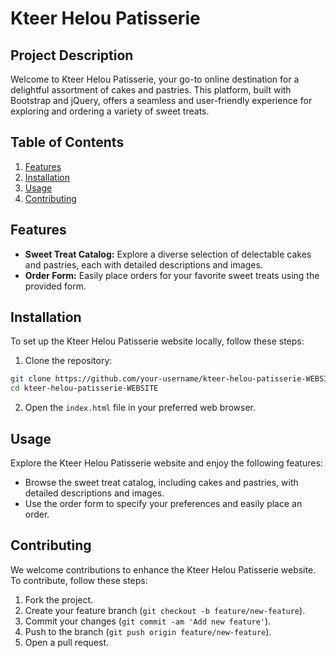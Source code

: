 # Kteer Helou Patisserie

## Project Description

Welcome to Kteer Helou Patisserie, your go-to online destination for a delightful assortment of cakes and pastries. This platform, built with Bootstrap and jQuery, offers a seamless and user-friendly experience for exploring and ordering a variety of sweet treats.

## Table of Contents

1. [Features](#features)
2. [Installation](#installation)
3. [Usage](#usage)
4. [Contributing](#contributing)

## Features

- **Sweet Treat Catalog:** Explore a diverse selection of delectable cakes and pastries, each with detailed descriptions and images.
- **Order Form:** Easily place orders for your favorite sweet treats using the provided form.

## Installation

To set up the Kteer Helou Patisserie website locally, follow these steps:

1. Clone the repository:

```bash
git clone https://github.com/your-username/kteer-helou-patisserie-WEBSITE.git
cd kteer-helou-patisserie-WEBSITE
```

2. Open the `index.html` file in your preferred web browser.

## Usage

Explore the Kteer Helou Patisserie website and enjoy the following features:

- Browse the sweet treat catalog, including cakes and pastries, with detailed descriptions and images.
- Use the order form to specify your preferences and easily place an order.

## Contributing

We welcome contributions to enhance the Kteer Helou Patisserie website. To contribute, follow these steps:

1. Fork the project.
2. Create your feature branch (`git checkout -b feature/new-feature`).
3. Commit your changes (`git commit -am 'Add new feature'`).
4. Push to the branch (`git push origin feature/new-feature`).
5. Open a pull request.
